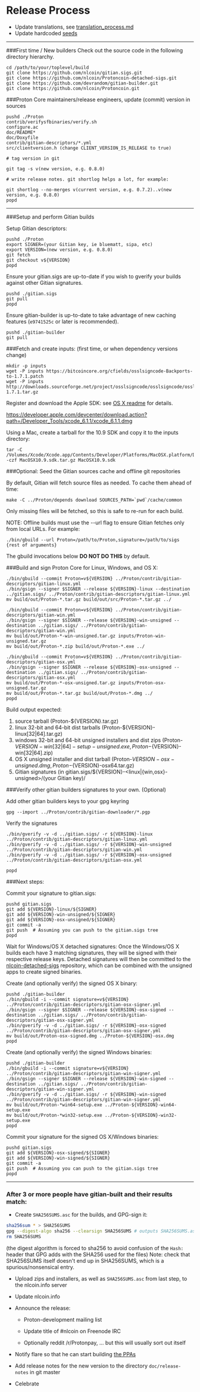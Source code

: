 Release Process
====================

* Update translations, see [translation_process.md](https://github.com/nlcoin/Proton/blob/master/doc/translation_process.md#syncing-with-transifex)
* Update hardcoded [seeds](/contrib/seeds)

* * *

###First time / New builders
Check out the source code in the following directory hierarchy.

	cd /path/to/your/toplevel/build
	git clone https://github.com/nlcoin/gitian.sigs.git
	git clone https://github.com/nlcoin/Protoncoin-detached-sigs.git
	git clone https://github.com/devrandom/gitian-builder.git
	git clone https://github.com/nlcoin/Protoncoin.git

###Proton Core maintainers/release engineers, update (commit) version in sources

	pushd ./Proton
	contrib/verifysfbinaries/verify.sh
	configure.ac
	doc/README*
	doc/Doxyfile
	contrib/gitian-descriptors/*.yml
	src/clientversion.h (change CLIENT_VERSION_IS_RELEASE to true)

	# tag version in git

	git tag -s v(new version, e.g. 0.8.0)

	# write release notes. git shortlog helps a lot, for example:

	git shortlog --no-merges v(current version, e.g. 0.7.2)..v(new version, e.g. 0.8.0)
	popd

* * *

###Setup and perform Gitian builds

 Setup Gitian descriptors:

	pushd ./Proton
	export SIGNER=(your Gitian key, ie bluematt, sipa, etc)
	export VERSION=(new version, e.g. 0.8.0)
	git fetch
	git checkout v${VERSION}
	popd

  Ensure your gitian.sigs are up-to-date if you wish to gverify your builds against other Gitian signatures.

	pushd ./gitian.sigs
	git pull
	popd

  Ensure gitian-builder is up-to-date to take advantage of new caching features (`e9741525c` or later is recommended).

	pushd ./gitian-builder
	git pull

###Fetch and create inputs: (first time, or when dependency versions change)

	mkdir -p inputs
	wget -P inputs https://bitcoincore.org/cfields/osslsigncode-Backports-to-1.7.1.patch
	wget -P inputs http://downloads.sourceforge.net/project/osslsigncode/osslsigncode/osslsigncode-1.7.1.tar.gz

 Register and download the Apple SDK: see [OS X readme](README_osx.txt) for details.

 https://developer.apple.com/devcenter/download.action?path=/Developer_Tools/xcode_6.1.1/xcode_6.1.1.dmg

 Using a Mac, create a tarball for the 10.9 SDK and copy it to the inputs directory:

	tar -C /Volumes/Xcode/Xcode.app/Contents/Developer/Platforms/MacOSX.platform/Developer/SDKs/ -czf MacOSX10.9.sdk.tar.gz MacOSX10.9.sdk

###Optional: Seed the Gitian sources cache and offline git repositories

By default, Gitian will fetch source files as needed. To cache them ahead of time:

	make -C ../Proton/depends download SOURCES_PATH=`pwd`/cache/common

Only missing files will be fetched, so this is safe to re-run for each build.

NOTE: Offline builds must use the --url flag to ensure Gitian fetches only from local URLs. For example:
```
./bin/gbuild --url Proton=/path/to/Proton,signature=/path/to/sigs {rest of arguments}
```
The gbuild invocations below <b>DO NOT DO THIS</b> by default.

###Build and sign Proton Core for Linux, Windows, and OS X:

	./bin/gbuild --commit Proton=v${VERSION} ../Proton/contrib/gitian-descriptors/gitian-linux.yml
	./bin/gsign --signer $SIGNER --release ${VERSION}-linux --destination ../gitian.sigs/ ../Proton/contrib/gitian-descriptors/gitian-linux.yml
	mv build/out/Proton-*.tar.gz build/out/src/Proton-*.tar.gz ../

	./bin/gbuild --commit Proton=v${VERSION} ../Proton/contrib/gitian-descriptors/gitian-win.yml
	./bin/gsign --signer $SIGNER --release ${VERSION}-win-unsigned --destination ../gitian.sigs/ ../Proton/contrib/gitian-descriptors/gitian-win.yml
	mv build/out/Proton-*-win-unsigned.tar.gz inputs/Proton-win-unsigned.tar.gz
	mv build/out/Proton-*.zip build/out/Proton-*.exe ../

	./bin/gbuild --commit Proton=v${VERSION} ../Proton/contrib/gitian-descriptors/gitian-osx.yml
	./bin/gsign --signer $SIGNER --release ${VERSION}-osx-unsigned --destination ../gitian.sigs/ ../Proton/contrib/gitian-descriptors/gitian-osx.yml
	mv build/out/Proton-*-osx-unsigned.tar.gz inputs/Proton-osx-unsigned.tar.gz
	mv build/out/Proton-*.tar.gz build/out/Proton-*.dmg ../
	popd

  Build output expected:

  1. source tarball (Proton-${VERSION}.tar.gz)
  2. linux 32-bit and 64-bit dist tarballs (Proton-${VERSION}-linux[32|64].tar.gz)
  3. windows 32-bit and 64-bit unsigned installers and dist zips (Proton-${VERSION}-win[32|64]-setup-unsigned.exe, Proton-${VERSION}-win[32|64].zip)
  4. OS X unsigned installer and dist tarball (Proton-${VERSION}-osx-unsigned.dmg, Proton-${VERSION}-osx64.tar.gz)
  5. Gitian signatures (in gitian.sigs/${VERSION}-<linux|{win,osx}-unsigned>/(your Gitian key)/

###Verify other gitian builders signatures to your own. (Optional)

  Add other gitian builders keys to your gpg keyring

	gpg --import ../Proton/contrib/gitian-downloader/*.pgp

  Verify the signatures

	./bin/gverify -v -d ../gitian.sigs/ -r ${VERSION}-linux ../Proton/contrib/gitian-descriptors/gitian-linux.yml
	./bin/gverify -v -d ../gitian.sigs/ -r ${VERSION}-win-unsigned ../Proton/contrib/gitian-descriptors/gitian-win.yml
	./bin/gverify -v -d ../gitian.sigs/ -r ${VERSION}-osx-unsigned ../Proton/contrib/gitian-descriptors/gitian-osx.yml

	popd

###Next steps:

Commit your signature to gitian.sigs:

	pushd gitian.sigs
	git add ${VERSION}-linux/${SIGNER}
	git add ${VERSION}-win-unsigned/${SIGNER}
	git add ${VERSION}-osx-unsigned/${SIGNER}
	git commit -a
	git push  # Assuming you can push to the gitian.sigs tree
	popd

  Wait for Windows/OS X detached signatures:
	Once the Windows/OS X builds each have 3 matching signatures, they will be signed with their respective release keys.
	Detached signatures will then be committed to the [nlcoin-detached-sigs](https://github.com/Protoncoin/Protoncoin-detached-sigs) repository, which can be combined with the unsigned apps to create signed binaries.

  Create (and optionally verify) the signed OS X binary:

	pushd ./gitian-builder
	./bin/gbuild -i --commit signature=v${VERSION} ../Proton/contrib/gitian-descriptors/gitian-osx-signer.yml
	./bin/gsign --signer $SIGNER --release ${VERSION}-osx-signed --destination ../gitian.sigs/ ../Proton/contrib/gitian-descriptors/gitian-osx-signer.yml
	./bin/gverify -v -d ../gitian.sigs/ -r ${VERSION}-osx-signed ../Proton/contrib/gitian-descriptors/gitian-osx-signer.yml
	mv build/out/Proton-osx-signed.dmg ../Proton-${VERSION}-osx.dmg
	popd

  Create (and optionally verify) the signed Windows binaries:

	pushd ./gitian-builder
	./bin/gbuild -i --commit signature=v${VERSION} ../Proton/contrib/gitian-descriptors/gitian-win-signer.yml
	./bin/gsign --signer $SIGNER --release ${VERSION}-win-signed --destination ../gitian.sigs/ ../Proton/contrib/gitian-descriptors/gitian-win-signer.yml
	./bin/gverify -v -d ../gitian.sigs/ -r ${VERSION}-win-signed ../Proton/contrib/gitian-descriptors/gitian-win-signer.yml
	mv build/out/Proton-*win64-setup.exe ../Proton-${VERSION}-win64-setup.exe
	mv build/out/Proton-*win32-setup.exe ../Proton-${VERSION}-win32-setup.exe
	popd

Commit your signature for the signed OS X/Windows binaries:

	pushd gitian.sigs
	git add ${VERSION}-osx-signed/${SIGNER}
	git add ${VERSION}-win-signed/${SIGNER}
	git commit -a
	git push  # Assuming you can push to the gitian.sigs tree
	popd

-------------------------------------------------------------------------

### After 3 or more people have gitian-built and their results match:

- Create `SHA256SUMS.asc` for the builds, and GPG-sign it:
```bash
sha256sum * > SHA256SUMS
gpg --digest-algo sha256 --clearsign SHA256SUMS # outputs SHA256SUMS.asc
rm SHA256SUMS
```
(the digest algorithm is forced to sha256 to avoid confusion of the `Hash:` header that GPG adds with the SHA256 used for the files)
Note: check that SHA256SUMS itself doesn't end up in SHA256SUMS, which is a spurious/nonsensical entry.

- Upload zips and installers, as well as `SHA256SUMS.asc` from last step, to the nlcoin.info server

- Update nlcoin.info

- Announce the release:
  - Proton-development mailing list

  - Update title of #nlcoin on Freenode IRC

  - Optionally reddit /r/Protonpay, ... but this will usually sort out itself

- Notify flare so that he can start building [the PPAs](https://launchpad.net/~nlcoin.info/+archive/ubuntu/Proton)

- Add release notes for the new version to the directory `doc/release-notes` in git master

- Celebrate
